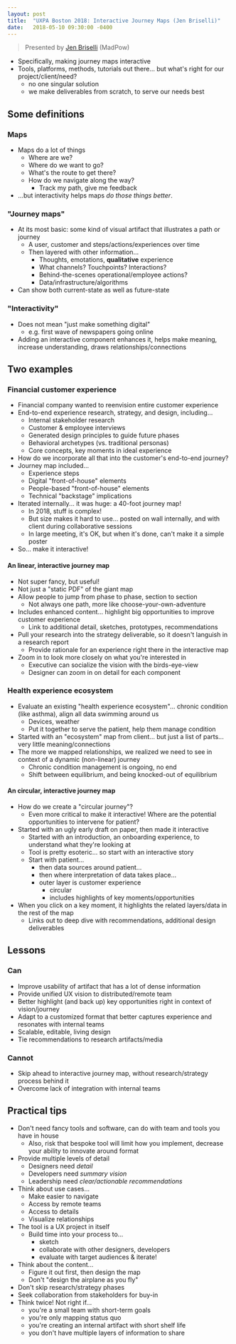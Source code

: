 ```yaml
---
layout: post
title:  "UXPA Boston 2018: Interactive Journey Maps (Jen Briselli)"
date:   2018-05-10 09:30:00 -0400
---
```


> Presented by [Jen Briselli](https://twitter.com/jbriselli) (MadPow)

* Specifically, making journey maps interactive
* Tools, platforms, methods, tutorials out there... but what's right for our project/client/need?
	* no one singular solution
	* we make deliverables from scratch, to serve our needs best

## Some definitions

### Maps

* Maps do a lot of things
	* Where are we?
	* Where do we want to go?
	* What's the route to get there?
	* How do we navigate along the way?
		* Track my path, give me feedback
* ...but interactivity helps maps _do those things better_.

### "Journey maps"

* At its most basic: some kind of visual artifact that illustrates a path or journey
	* A user, customer and steps/actions/experiences over time
	* Then layered with other information...
	  * Thoughts, emotations, **qualitative** experience
	  * What channels? Touchpoints? Interactions?
	  * Behind-the-scenes operational/employee actions?
	  * Data/infrastructure/algorithms
* Can show both current-state as well as future-state

### "Interactivity"

* Does not mean "just make something digital"
  * e.g. first wave of newspapers going online
* Adding an interactive component enhances it, helps make meaning, increase understanding, draws relationships/connections

## Two examples

### Financial customer experience

* Financial company wanted to reenvision entire customer experience
* End-to-end experience research, strategy, and design, including...
	* Internal stakeholder research
	* Customer & employee interviews
	* Generated design principles to guide future phases
	* Behavioral archetypes (vs. traditional personas)
	* Core concepts, key moments in ideal experience
* How do we incorporate all that into the customer's end-to-end journey?
* Journey map included...
	* Experience steps
	* Digital "front-of-house" elements
	* People-based "front-of-house" elements
	* Technical "backstage" implications
* Iterated internally... it was huge: a 40-foot journey map!
	* In 2018, stuff is complex!
	* But size makes it hard to use... posted on wall internally, and with client during collaborative sessions
	* In large meeting, it's OK, but when it's done, can't make it a simple poster
* So... make it interactive!

#### An linear, interactive journey map

* Not super fancy, but useful!
* Not just a "static PDF" of the giant map
* Allow people to jump from phase to phase, section to section
	* Not always one path, more like choose-your-own-adventure
* Includes enhanced content... highlight big opportunities to improve customer experience
	* Link to additional detail, sketches, prototypes, recommendations
* Pull your research into the strategy deliverable, so it doesn't languish in a research report
  * Provide rationale for an experience right there in the interactive map
* Zoom in to look more closely on what you're interested in
  * Executive can socialize the vision with the birds-eye-view
  * Designer can zoom in on detail for each component

### Health experience ecosystem

* Evaluate an existing "health experience ecosystem"... chronic condition (like asthma), align all data swimming around us
  * Devices, weather
  * Put it together to serve the patient, help them manage condition
* Started with an "ecosystem" map from client... but just a list of parts... very little meaning/connections
* The more we mapped relationships, we realized we need to see in context of a dynamic (non-linear) journey
  * Chronic condition management is ongoing, no end
  * Shift between equilibrium, and being knocked-out of equilibrium

#### An circular, interactive journey map

* How do we create a "circular journey"?
  * Even more critical to make it interactive! Where are the potential opportunities to intervene for patient?
* Started with an ugly early draft on paper, then made it interactive
  * Started with an introduction, an onboarding experience, to understand what they're looking at
  * Tool is pretty esoteric... so start with an interactive story
  * Start with patient...
    * then data sources around patient...
    * then where interpretation of data takes place...
    * outer layer is customer experience
      * circular
      * includes highlights of key moments/opportunities
* When you click on a key moment, it highlights the related layers/data in the rest of the map
  * Links out to deep dive with recommendations, additional design deliverables

## Lessons

### Can

* Improve usability of artifact that has a lot of dense information
* Provide unified UX vision to distributed/remote team
* Better highlight (and back up) key opportunities right in context of vision/journey
* Adapt to a customized format that better captures experience and resonates with internal teams
* Scalable, editable, living design
* Tie recommendations to research artifacts/media

### Cannot

* Skip ahead to interactive journey map, without research/strategy process behind it
* Overcome lack of integration with internal teams

## Practical tips

* Don't need fancy tools and software, can do with team and tools you have in house
	* Also, risk that bespoke tool will limit how you implement, decrease your ability to innovate around format
* Provide multiple levels of detail
  * Designers need _detail_
  * Developers need _summary vision_
  * Leadership need _clear/actionable recommendations_
* Think about use cases...
  * Make easier to navigate
  * Access by remote teams
  * Access to details
  * Visualize relationships
* The tool is a UX project in itself
  * Build time into your process to...
    * sketch
    * collaborate with other designers, developers
    * evaluate with target audiences & iterate!
* Think about the content...
  * Figure it out first, then design the map
  * Don't "design the airplane as you fly"
* Don't skip research/strategy phases
* Seek collaboration from stakeholders for buy-in
* Think twice! Not right if...
  * you're a small team with short-term goals
  * you're only mapping status quo
  * you're creating an internal artifact with short shelf life
  * you don't have multiple layers of information to share
